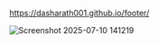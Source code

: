  https://dasharath001.github.io/footer/
 
 ![Screenshot 2025-07-10 141219](https://github.com/user-attachments/assets/2d9605bd-5054-4e1c-b4ce-13ee38cf652a)
